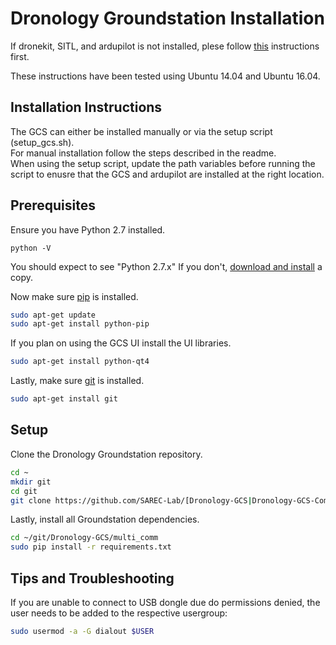 # Dronology Groundstation Installation

If dronekit, SITL, and ardupilot is not installed, plese follow [this](https://github.com/SAREC-Lab/Dronology-documentation/blob/master/install/install-dronekitsitl.md) instructions first.


These instructions have been tested using Ubuntu 14.04 and Ubuntu 16.04.

## Installation Instructions

The GCS can either be installed manually or via the setup script (setup_gcs.sh).  
For manual installation follow the steps described in the readme.  
When using the setup script, update the path variables before running the script to enusre that the GCS and ardupilot are installed at the right location.


## Prerequisites

Ensure you have Python 2.7 installed.

```
python -V
```

You should expect to see "Python 2.7.x" If you don't, [download and install](https://www.python.org/download/releases/2.7/) a copy.

Now make sure [pip](https://pypi.python.org/pypi/pip) is installed. 
```bash
sudo apt-get update
sudo apt-get install python-pip
```

If you plan on using the GCS UI install the UI libraries.
```bash
sudo apt-get install python-qt4

```
Lastly, make sure [git](https://git-scm.com/) is installed. 
```bash
sudo apt-get install git
```

## Setup

Clone the Dronology Groundstation repository.
```bash
cd ~
mkdir git
cd git
git clone https://github.com/SAREC-Lab/[Dronology-GCS|Dronology-GCS-Community].git Dronology-GCS
```

Lastly, install all Groundstation dependencies.
```bash
cd ~/git/Dronology-GCS/multi_comm
sudo pip install -r requirements.txt
```

## Tips and Troubleshooting

If you are unable to connect to USB dongle due do  permissions denied, the user needs to be added to the respective usergroup: 

```bash
sudo usermod -a -G dialout $USER
```
